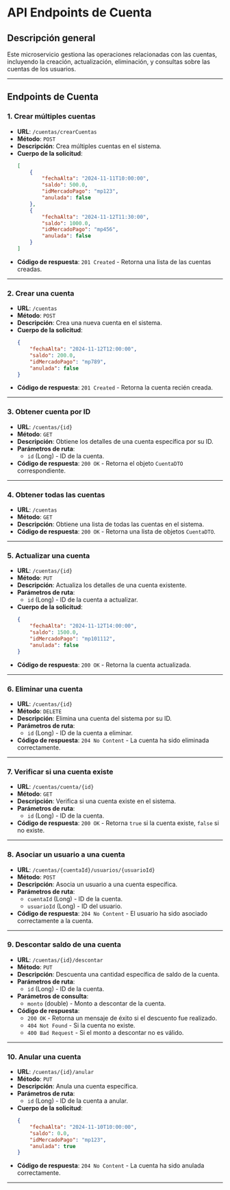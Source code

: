 # API Endpoints de Cuenta

## Descripción general
Este microservicio gestiona las operaciones relacionadas con las cuentas, incluyendo la creación, actualización, eliminación, y consultas sobre las cuentas de los usuarios.

---

## Endpoints de Cuenta

### 1. Crear múltiples cuentas
- **URL**: `/cuentas/crearCuentas`
- **Método**: `POST`
- **Descripción**: Crea múltiples cuentas en el sistema.
- **Cuerpo de la solicitud**:
    ```json
    [
        {
            "fechaAlta": "2024-11-11T10:00:00",
            "saldo": 500.0,
            "idMercadoPago": "mp123",
            "anulada": false
        },
        {
            "fechaAlta": "2024-11-12T11:30:00",
            "saldo": 1000.0,
            "idMercadoPago": "mp456",
            "anulada": false
        }
    ]
    ```
- **Código de respuesta**: `201 Created` - Retorna una lista de las cuentas creadas.

---

### 2. Crear una cuenta
- **URL**: `/cuentas`
- **Método**: `POST`
- **Descripción**: Crea una nueva cuenta en el sistema.
- **Cuerpo de la solicitud**:
    ```json
    {
        "fechaAlta": "2024-11-12T12:00:00",
        "saldo": 200.0,
        "idMercadoPago": "mp789",
        "anulada": false
    }
    ```
- **Código de respuesta**: `201 Created` - Retorna la cuenta recién creada.

---

### 3. Obtener cuenta por ID
- **URL**: `/cuentas/{id}`
- **Método**: `GET`
- **Descripción**: Obtiene los detalles de una cuenta específica por su ID.
- **Parámetros de ruta**:
    - `id` (Long) - ID de la cuenta.
- **Código de respuesta**: `200 OK` - Retorna el objeto `CuentaDTO` correspondiente.

---

### 4. Obtener todas las cuentas
- **URL**: `/cuentas`
- **Método**: `GET`
- **Descripción**: Obtiene una lista de todas las cuentas en el sistema.
- **Código de respuesta**: `200 OK` - Retorna una lista de objetos `CuentaDTO`.

---

### 5. Actualizar una cuenta
- **URL**: `/cuentas/{id}`
- **Método**: `PUT`
- **Descripción**: Actualiza los detalles de una cuenta existente.
- **Parámetros de ruta**:
    - `id` (Long) - ID de la cuenta a actualizar.
- **Cuerpo de la solicitud**:
    ```json
    {
        "fechaAlta": "2024-11-12T14:00:00",
        "saldo": 1500.0,
        "idMercadoPago": "mp101112",
        "anulada": false
    }
    ```
- **Código de respuesta**: `200 OK` - Retorna la cuenta actualizada.

---

### 6. Eliminar una cuenta
- **URL**: `/cuentas/{id}`
- **Método**: `DELETE`
- **Descripción**: Elimina una cuenta del sistema por su ID.
- **Parámetros de ruta**:
    - `id` (Long) - ID de la cuenta a eliminar.
- **Código de respuesta**: `204 No Content` - La cuenta ha sido eliminada correctamente.

---

### 7. Verificar si una cuenta existe
- **URL**: `/cuentas/cuenta/{id}`
- **Método**: `GET`
- **Descripción**: Verifica si una cuenta existe en el sistema.
- **Parámetros de ruta**:
    - `id` (Long) - ID de la cuenta.
- **Código de respuesta**: `200 OK` - Retorna `true` si la cuenta existe, `false` si no existe.

---

### 8. Asociar un usuario a una cuenta
- **URL**: `/cuentas/{cuentaId}/usuarios/{usuarioId}`
- **Método**: `POST`
- **Descripción**: Asocia un usuario a una cuenta específica.
- **Parámetros de ruta**:
    - `cuentaId` (Long) - ID de la cuenta.
    - `usuarioId` (Long) - ID del usuario.
- **Código de respuesta**: `204 No Content` - El usuario ha sido asociado correctamente a la cuenta.

---

### 9. Descontar saldo de una cuenta
- **URL**: `/cuentas/{id}/descontar`
- **Método**: `PUT`
- **Descripción**: Descuenta una cantidad específica de saldo de la cuenta.
- **Parámetros de ruta**:
    - `id` (Long) - ID de la cuenta.
- **Parámetros de consulta**:
    - `monto` (double) - Monto a descontar de la cuenta.
- **Código de respuesta**:
    - `200 OK` - Retorna un mensaje de éxito si el descuento fue realizado.
    - `404 Not Found` - Si la cuenta no existe.
    - `400 Bad Request` - Si el monto a descontar no es válido.

---

### 10. Anular una cuenta
- **URL**: `/cuentas/{id}/anular`
- **Método**: `PUT`
- **Descripción**: Anula una cuenta específica.
- **Parámetros de ruta**:
    - `id` (Long) - ID de la cuenta a anular.
- **Cuerpo de la solicitud**:
    ```json
    {
        "fechaAlta": "2024-11-10T10:00:00",
        "saldo": 0.0,
        "idMercadoPago": "mp123",
        "anulada": true
    }
    ```
- **Código de respuesta**: `204 No Content` - La cuenta ha sido anulada correctamente.

---
